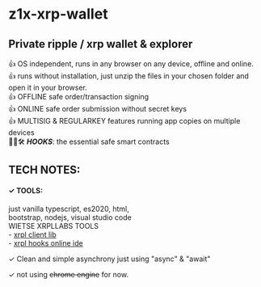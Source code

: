 # z1x-xrp-wallet
## Private ripple / xrp wallet & explorer<br/>

👍 OS independent, runs in any browser on any device, offline and online.<br/>
👍 runs without installation, just unzip the files in your chosen folder and open it in your browser.<br/>
👍 OFFLINE safe order/transaction signing<br/>
👍 ONLINE safe order submission without secret keys<br/>
👍 MULTISIG & REGULARKEY features running app copies on multiple devices<br/>
🚧👷🛠️ ***HOOKS***: the essential safe smart contracts <br/>

## TECH NOTES:<br/>
#### ✓ TOOLS:<br/>
just vanilla typescript, es2020, html,<br/>
bootstrap, nodejs, visual studio code<br/>
WIETSE XRPLLABS TOOLS<br/>
    - [xrpl client lib](https://xrpl.org/)<br/>
    - [xrpl hooks online ide](http://hooks.xrpl.org)<br/>

✓ Clean and simple asynchrony just using "async" & "await" <br/>

✓ not using ~~chrome engine~~ for now.<br/>






